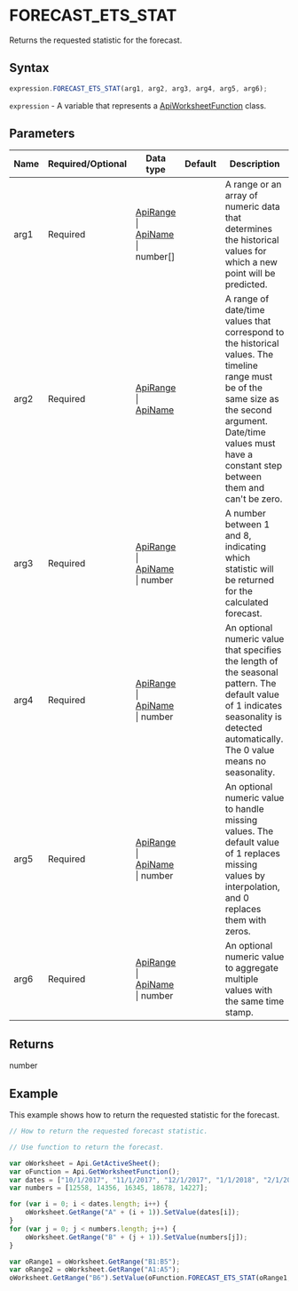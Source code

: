 # FORECAST_ETS_STAT

Returns the requested statistic for the forecast.

## Syntax

```javascript
expression.FORECAST_ETS_STAT(arg1, arg2, arg3, arg4, arg5, arg6);
```

`expression` - A variable that represents a [ApiWorksheetFunction](../ApiWorksheetFunction.md) class.

## Parameters

| **Name** | **Required/Optional** | **Data type** | **Default** | **Description** |
| ------------- | ------------- | ------------- | ------------- | ------------- |
| arg1 | Required | [ApiRange](../../ApiRange/ApiRange.md) \| [ApiName](../../ApiName/ApiName.md) \| number[] |  | A range or an array of numeric data that determines the historical values for which a new point will be predicted. |
| arg2 | Required | [ApiRange](../../ApiRange/ApiRange.md) \| [ApiName](../../ApiName/ApiName.md) |  | A range of date/time values that correspond to the historical values. The timeline range must be of the same size as the second argument. Date/time values must have a constant step between them and can't be zero. |
| arg3 | Required | [ApiRange](../../ApiRange/ApiRange.md) \| [ApiName](../../ApiName/ApiName.md) \| number |  | A number between 1 and 8, indicating which statistic will be returned for the calculated forecast. |
| arg4 | Required | [ApiRange](../../ApiRange/ApiRange.md) \| [ApiName](../../ApiName/ApiName.md) \| number |  | An optional numeric value that specifies the length of the seasonal pattern. The default value of 1 indicates seasonality is detected automatically. The 0 value means no seasonality. |
| arg5 | Required | [ApiRange](../../ApiRange/ApiRange.md) \| [ApiName](../../ApiName/ApiName.md) \| number |  | An optional numeric value to handle missing values. The default value of 1 replaces missing values by interpolation, and 0 replaces them with zeros. |
| arg6 | Required | [ApiRange](../../ApiRange/ApiRange.md) \| [ApiName](../../ApiName/ApiName.md) \| number |  | An optional numeric value to aggregate multiple values with the same time stamp. |

## Returns

number

## Example

This example shows how to return the requested statistic for the forecast.

```javascript editor-xlsx
// How to return the requested forecast statistic.

// Use function to return the forecast.

var oWorksheet = Api.GetActiveSheet();
var oFunction = Api.GetWorksheetFunction();
var dates = ["10/1/2017", "11/1/2017", "12/1/2017", "1/1/2018", "2/1/2018"];
var numbers = [12558, 14356, 16345, 18678, 14227];

for (var i = 0; i < dates.length; i++) {
    oWorksheet.GetRange("A" + (i + 1)).SetValue(dates[i]);
}
for (var j = 0; j < numbers.length; j++) {
    oWorksheet.GetRange("B" + (j + 1)).SetValue(numbers[j]);
}

var oRange1 = oWorksheet.GetRange("B1:B5");
var oRange2 = oWorksheet.GetRange("A1:A5");
oWorksheet.GetRange("B6").SetValue(oFunction.FORECAST_ETS_STAT(oRange1, oRange2, 4));
```
